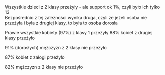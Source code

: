 Wszystkie dzieci z 2 klasy przeżyły - ale support ok 1%, czyli było ich tylko 13  
Bezpośrednio z tej zalezności wynika druga, czyli że jeżeli osoba nie przeżyła i była z drugiej klasy, to była to osoba dorosła 

Prawie wszystkie kobiety (97%) z klasy 1 przeżyły
88% kobiet z drugiej klasy przeżyło

91% (dorosłych) mężczyzn z 2 klasy nie przeżyło

87% kobiet z załogi przeżyło

82% mężczyzn z 2 klasy nie przeżyło